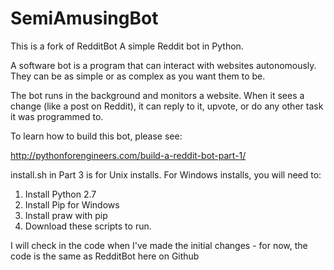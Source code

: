 SemiAmusingBot
==============

This is a fork of RedditBot
A simple Reddit bot in Python.

A software bot is a program that can interact with websites autonomously. They can be as simple or as complex as you want them to be.

The bot runs in the background and monitors a website. When it sees a change (like a post on Reddit), it can reply to it, upvote, or do any other task it was programmed to.


To learn how to build this bot, please see:

http://pythonforengineers.com/build-a-reddit-bot-part-1/

install.sh in Part 3 is for Unix installs.  For Windows installs, you will need to:
1. Install Python 2.7 
2. Install Pip for Windows
3. Install praw with pip
4. Download these scripts to run.

I will check in the code when I've made the initial changes - for now, the code is the same as RedditBot here on Github
